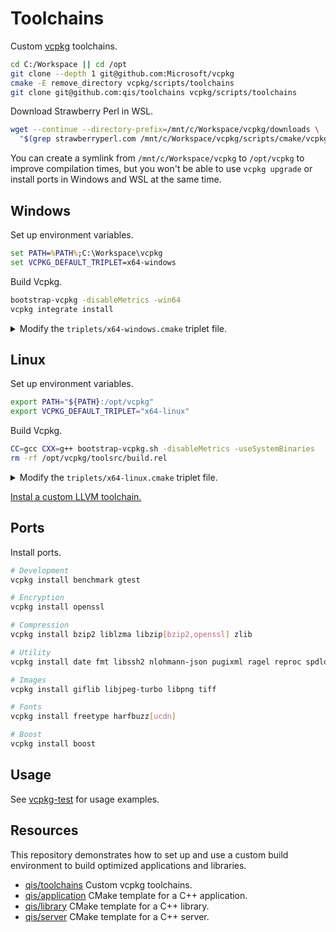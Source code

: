 # Toolchains
Custom [vcpkg](https://github.com/Microsoft/vcpkg) toolchains.

<!--
```sh
cd C:/Workspace || cd /opt
git clone git@github.com:Microsoft/vcpkg
cmake -E remove_directory vcpkg/scripts/toolchains
git clone git@github.com:qis/toolchains vcpkg/scripts/toolchains
```
-->

```sh
cd C:/Workspace || cd /opt
git clone --depth 1 git@github.com:Microsoft/vcpkg
cmake -E remove_directory vcpkg/scripts/toolchains
git clone git@github.com:qis/toolchains vcpkg/scripts/toolchains
```

Download Strawberry Perl in WSL.

```sh
wget --continue --directory-prefix=/mnt/c/Workspace/vcpkg/downloads \
  "$(grep strawberryperl.com /mnt/c/Workspace/vcpkg/scripts/cmake/vcpkg_find_acquire_program.cmake | cut -d\" -f2)"
```

You can create a symlink from `/mnt/c/Workspace/vcpkg` to `/opt/vcpkg` to improve compilation times, but you
won't be able to use `vcpkg upgrade` or install ports in Windows and WSL at the same time.

## Windows
Set up environment variables.

```cmd
set PATH=%PATH%;C:\Workspace\vcpkg
set VCPKG_DEFAULT_TRIPLET=x64-windows
```

Build Vcpkg.

```cmd
bootstrap-vcpkg -disableMetrics -win64
vcpkg integrate install
```

<details>
<summary>Modify the <code>triplets/x64-windows.cmake</code> triplet file.</summary>
Example for targeting specific CPUs and disabling exceptions and RTTI.

```cmake
set(VCPKG_TARGET_ARCHITECTURE x64)
set(VCPKG_CRT_LINKAGE dynamic)
set(VCPKG_LIBRARY_LINKAGE static)

set(VCPKG_C_FLAGS "/arch:AVX2 /favor:INTEL64")
set(VCPKG_CXX_FLAGS "/arch:AVX2 /favor:INTEL64 /EHs-c- /GR- /D_HAS_EXCEPTIONS=0")

if(PORT STREQUAL "ragel")
  set(VCPKG_C_FLAGS "/arch:AVX2 /favor:INTEL64")
  set(VCPKG_CXX_FLAGS "/arch:AVX2 /favor:INTEL64")
endif()

if(PORT STREQUAL "fmt")
  set(VCPKG_CXX_FLAGS "${VCPKG_CXX_FLAGS} /DFMT_EXCEPTIONS=0")
endif()

if(PORT STREQUAL "harfbuzz")
  set(VCPKG_C_FLAGS "${VCPKG_C_FLAGS} /DHB_NO_MT=1")
  set(VCPKG_CXX_FLAGS "${VCPKG_CXX_FLAGS} /DHB_NO_MT=1")
endif()

if(PORT STREQUAL "pugixml")
  set(VCPKG_CXX_FLAGS "${VCPKG_CXX_FLAGS} /DPUGIXML_NO_EXCEPTIONS=1")
endif()

if(PORT STREQUAL "tbb")
  set(VCPKG_CXX_FLAGS "${VCPKG_CXX_FLAGS} /DTBB_USE_EXCEPTIONS=0")
endif()
```

NOTE: Use [/d2FH4](https://devblogs.microsoft.com/cppblog/making-cpp-exception-handling-smaller-x64/)
for faster exception handling.
</details>

## Linux
Set up environment variables.

```sh
export PATH="${PATH}:/opt/vcpkg"
export VCPKG_DEFAULT_TRIPLET="x64-linux"
```

Build Vcpkg.

```sh
CC=gcc CXX=g++ bootstrap-vcpkg.sh -disableMetrics -useSystemBinaries
rm -rf /opt/vcpkg/toolsrc/build.rel
```

<details>
<summary>Modify the <code>triplets/x64-linux.cmake</code> triplet file.</summary>
Example for targeting specific CPUs and disabling exceptions and RTTI.

```cmake
set(VCPKG_TARGET_ARCHITECTURE x64)
set(VCPKG_CRT_LINKAGE dynamic)
set(VCPKG_LIBRARY_LINKAGE static)

set(VCPKG_C_FLAGS "-march=broadwell -mavx2")
set(VCPKG_CXX_FLAGS "-march=broadwell -mavx2")

set(VCPKG_CMAKE_SYSTEM_NAME Linux)
```
</details>

[Instal a custom LLVM toolchain.](llvm/linux.md)

## Ports
Install ports.

```sh
# Development
vcpkg install benchmark gtest

# Encryption
vcpkg install openssl

# Compression
vcpkg install bzip2 liblzma libzip[bzip2,openssl] zlib

# Utility
vcpkg install date fmt libssh2 nlohmann-json pugixml ragel reproc spdlog tbb utf8proc

# Images
vcpkg install giflib libjpeg-turbo libpng tiff

# Fonts
vcpkg install freetype harfbuzz[ucdn]

# Boost
vcpkg install boost
```

<!--
### Windows
```cmd
git clone git@github.com:xnetsystems/backward vcpkg/ports/backward && ^
git clone git@github.com:xnetsystems/bcrypt vcpkg/ports/bcrypt && ^
git clone git@github.com:xnetsystems/compat vcpkg/ports/compat && ^
git clone git@github.com:xnetsystems/ice vcpkg/ports/ice && ^
git clone git@github.com:xnetsystems/pdf vcpkg/ports/pdf && ^
git clone git@github.com:xnetsystems/sql vcpkg/ports/sql && ^
git clone git:libraries/http vcpkg/ports/http

vcpkg install benchmark gtest ^
  openssl bzip2 liblzma libzip[bzip2,openssl] zlib ^
  date fmt libssh2 nlohmann-json pugixml ragel reproc spdlog tbb utf8proc ^
  giflib libjpeg-turbo libpng tiff ^
  freetype harfbuzz[ucdn] ^
  bcrypt compat ice pdf sql http ^
  boost
```

### Linux
```sh
git clone git@github.com:xnetsystems/backward vcpkg/ports/backward && \
git clone git@github.com:xnetsystems/bcrypt vcpkg/ports/bcrypt && \
git clone git@github.com:xnetsystems/compat vcpkg/ports/compat && \
git clone git@github.com:xnetsystems/ice vcpkg/ports/ice && \
git clone git@github.com:xnetsystems/pdf vcpkg/ports/pdf && \
git clone git@github.com:xnetsystems/sql vcpkg/ports/sql && \
git clone git:libraries/http vcpkg/ports/http

vcpkg install benchmark gtest \
  openssl bzip2 liblzma libzip[bzip2,openssl] zlib \
  date fmt libssh2 nlohmann-json pugixml ragel reproc spdlog utf8proc \
  giflib libjpeg-turbo libpng tiff \
  freetype harfbuzz[ucdn] \
  backward bcrypt compat ice pdf sql http \
  boost
```

### Vulkan
```cmd
vcpkg install benchmark gtest ^
  fmt ragel reproc spdlog tbb utf8proc ^
  giflib libjpeg-turbo libpng tiff ^
  freetype harfbuzz[ucdn] ^
  vulkan
```
-->

## Usage
See [vcpkg-test](https://github.com/qis/vcpkg-test) for usage examples.

## Resources
This repository demonstrates how to set up and use a custom build environment to build
optimized applications and libraries.

* [qis/toolchains](https://github.com/qis/toolchains) Custom vcpkg toolchains.
* [qis/application](https://github.com/qis/application) CMake template for a C++ application.
* [qis/library](https://github.com/qis/library) CMake template for a C++ library.
* [qis/server](https://github.com/qis/server) CMake template for a C++ server.
